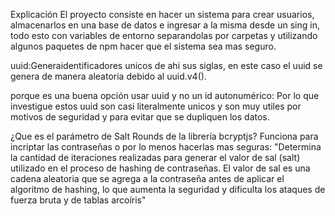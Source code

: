 Explicación
El proyecto consiste en hacer un sistema para crear usuarios, almacenarlos en una base de datos
e ingresar a la misma desde un sing in, todo esto con variables de entorno separandolas por carpetas
y utilizando algunos paquetes de npm hacer que el sistema sea mas seguro.

uuid:Generaidentificadores unicos de ahi sus siglas, en este caso el uuid se genera de manera aleatoria debido al uuid.v4().

porque es una buena opción usar uuid y no un id autonumérico: 
Por lo que investigue estos uuid son casi literalmente unicos y son muy utiles por motivos de seguridad
y para evitar que se dupliquen los datos.

¿Que es el parámetro de Salt Rounds de la librería bcryptjs?
Funciona para incriptar las contraseñas o por lo menos hacerlas mas seguras:
"Determina la cantidad de iteraciones realizadas para generar el valor de sal (salt) utilizado en el proceso de hashing de contraseñas.
 El valor de sal es una cadena aleatoria que se agrega a la contraseña antes de aplicar el algoritmo de 
 hashing, lo que aumenta la seguridad y dificulta los ataques de fuerza bruta y de tablas arcoíris"
